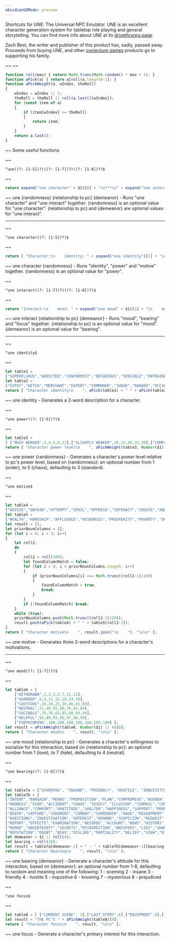```yaml
---
obsidianUIMode: preview
---
```


Shortcuts for UNE: The Universal NPC Emulator.  UNE is an excellent character generation system for tabletop role playing and general storytelling.  You can find more info about UNE at its [drivethrurpg page](https://www.drivethrurpg.com/product/134163/UNE-The-Universal-NPC-Emulator-rev).

Zach Best, the writer and publisher of this product has, sadly, passed away.  Proceeds from buying UNE, and other [conjecture games](https://www.drivethrurpg.com/browse/pub/7251/Conjecture-Games) products go to supporting his family.


~~
~~
```js
function roll(max) { return Math.trunc(Math.random() * max + 1); }
function aPick(a) { return a[roll(a.length)-1]; }
function aPickWeight(a, wIndex, theRoll)
{
	wIndex = wIndex || 1;
	theRoll = theRoll || roll(a.last()[wIndex]);
	for (const item of a)
	{
		if (item[wIndex] >= theRoll)
		{
			return item;
		}
	}
	return a.last();
}
```
~~
Some useful functions


~~
```
^une((?: [1-5])?)((?: [1-7])?)((?: [1-8])?)$
```
~~
```js
return expand("une character" + $1)[0] + "\n***\n" + expand("une interact" + $2 + $3);
```
~~
une {randomness} {relationship to pc} {demeanor} - Runs "une character" and "une interact" together.  {randomness} is an optional value for "une character".  {relationship to pc} and {demeanor} are optional values for "une interact".
***


~~
```
^une character((?: [1-5])?)$
```
~~
```js
return [ "Character:\n    identity: " + expand("une identity")[1] + "\n    power: " + expand("une power" + $1)[1] + "\n    motive:\n        " + expand("une motive")[1].replaceAll("\n", "\n    "), "\n\n" ];
```
~~
une character {randomness} - Runs "identity", "power" and "motive" together.  {randomness} is an optional value for "power".


~~
```
^une interact((?: [1-7])?)((?: [1-8])?)$
```
~~
```js
return "Interact:\n    mood: " + expand("une mood" + $1)[1] + "\n    bearing: " + expand("une bearing" + $2)[1] + "\n    focus: " + expand("une focus")[1] + "\n\n";
```
~~
une interact {relationship to pc} {demeanor} - Runs "mood", "bearing" and "focus" together.  {relationship to pc} is an optional value for "mood".  {demeanor} is an optional value for "bearing".
***


~~
```
^une identity$
```
~~
```js
let table1 =
["SUPERFLUOUS","ADDICTED","CONFORMIST","NEFARIOUS","SENSIBLE","UNTRAINED","ROMANTIC","UNREASONABLE","SKILLED","NEGLECTFUL","LIVELY","FORTHRIGHT","IDEALISTIC","UNSUPPORTIVE","RATIONAL","COARSE","FOOLISH","CUNNING","DELIGHTFUL","MISERLY","INEPT","BANAL","LOGICAL","SUBTLE","REPUTABLE","WICKED","LAZY","PESSIMISTIC","SOLEMN","HABITUAL","MEEK","HELPFUL","UNCONCERNED","GENEROUS","DOCILE","CHEERY","PRAGMATIC","SERENE","THOUGHTFUL","HOPELESS","PLEASANT","INSENSITIVE","TITLED","INEXPERIENCED","PRYING","OBLIVIOUS","REFINED","INDISPENSABLE","SCHOLARLY","CONSERVATIVE","UNCOUTH","WILLFUL","INDIFFERENT","FICKLE","ELDERLY","SINFUL","NAIVE","PRIVILEGED","GLUM","LIKABLE","LETHARGIC","DEFIANT","OBNOXIOUS","INSIGHTFUL","TACTLESS","FANATIC","PLEBEIAN","CHILDISH","PIOUS","UNEDUCATED","INCONSIDERATE","CULTURED","REVOLTING","CURIOUS","TOUCHY","NEEDY","DIGNIFIED","PUSHY","KIND","CORRUPT","JOVIAL","SHREWD","LIBERAL","COMPLIANT","DESTITUTE","CONNIVING","CAREFUL","ALLURING","DEFECTIVE","OPTIMISTIC","AFFLUENT","DESPONDENT","MINDLESS","PASSIONATE","DEVOTED","ESTABLISHED","UNSEEMLY","DEPENDABLE","RIGHTEOUS","CONFIDENT"];
let table2 =
["GYPSY","WITCH","MERCHANT","EXPERT","COMMONER","JUDGE","RANGER","OCCULTIST","REVEREND","THUG","DRIFTER","JOURNEYMAN","STATESMAN","ASTROLOGER","DUELIST","JACK-OF-ALL-TRADES","ARISTOCRAT","PREACHER","ARTISAN","ROGUE","MISSIONARY","OUTCAST","MERCENARY","CARETAKER","HERMIT","ORATOR","CHIEFTAIN","PIONEER","BURGLAR","VICAR","OFFICER","EXPLORER","WARDEN","OUTLAW","ADEPT","BUM","SORCERER","LABORER","MASTER","ASCENDANT","VILLAGER","MAGUS","CONSCRIPT","WORKER","ACTOR","HERALD","HIGHWAYMAN","FORTUNE-HUNTER","GOVERNOR","SCRAPPER","MONK","HOMEMAKER","RECLUSE","STEWARD","POLYMATH","MAGICIAN","TRAVELER","VAGRANT","APPRENTICE","POLITICIAN","MEDIATOR","CROOK","CIVILIAN","ACTIVIST","HERO","CHAMPION","CLERIC","SLAVE","GUNMAN","CLAIRVOYANT","PATRIARCH","SHOPKEEPER","CRONE","ADVENTURER","SOLDIER","ENTERTAINER","CRAFTSMAN","SCIENTIST","ASCETIC","SUPERIOR","PERFORMER","MAGISTER","SERF","BRUTE","INQUISITOR","LORD","VILLAIN","PROFESSOR","SERVANT","CHARMER","GLOBETROTTER","SNIPER","COURTIER","PRIEST","TRADESMAN","HITMAN","WIZARD","BEGGAR","TRADESMAN","WARRIOR"];
return [ "Character identity\n    ", aPick(table1) + " " + aPick(table2), "\n\n" ];
```
~~
une identity - Generates a 2-word description for a character.


~~
```
^une power((?: [1-5])?)$
```
~~
```js
let table3 =
[ ["MUCH WEAKER",2,4,5,8,12],["SLIGHTLY WEAKER",10,15,20,25,30],["COMPARABLE",90,85,80,75,70],["SLIGHTLY STRONGER",98,96,95,92,88],["MUCH STRONGER",100,100,100,100,100] ];
return [ "Character power level\n    ", aPickWeight(table3, Number($1) || 3)[0], "\n\n" ];
```
~~
une power {randomness} - Generates a character's power level relative to pc's power level, based on {randomness}: an optional number from 1 (order), to 5 (chaos), defaulting to 3 (standard).


~~
```
^une motive$
```
~~
```js
let table4 =
["ADVISE","OBTAIN","ATTEMPT","SPOIL","OPPRESS","INTERACT","CREATE","ABDUCT","PROMOTE","CONCEIVE","BLIGHT","PROGRESS","DISTRESS","POSSESS","RECORD","EMBRACE","CONTACT","PURSUE","ASSOCIATE","PREPARE","SHEPHERD","ABUSE","INDULGE","CHRONICLE","FULFILL","DRIVE","REVIEW","AID","FOLLOW","ADVANCE","GUARD","CONQUER","HINDER","PLUNDER","CONSTRUCT","ENCOURAGE","AGONIZE","COMPREHEND","ADMINISTER","RELATE","TAKE","DISCOVER","DETER","ACQUIRE","DAMAGE","PUBLICIZE","BURDEN","ADVOCATE","IMPLEMENT","UNDERSTAND","COLLABORATE","STRIVE","COMPLETE","COMPEL","JOIN","ASSIST","DEFILE","PRODUCE","INSTITUTE","ACCOUNT","WORK","ACCOMPANY","OFFEND","GUIDE","LEARN","PERSECUTE","COMMUNICATE","PROCESS","REPORT","DEVELOP","STEAL","SUGGEST","WEAKEN","ACHIEVE","SECURE","INFORM","PATRONIZE","DEPRESS","DETERMINE","SEEK","MANAGE","SUPPRESS","PROCLAIM","OPERATE","ACCESS","REFINE","COMPOSE","UNDERMINE","EXPLAIN","DISCOURAGE","ATTEND","DETECT","EXECUTE","MAINTAIN","REALIZE","CONVEY","ROB","ESTABLISH","OVERTHROW","SUPPORT"];
let table5 =
["WEALTH","HARDSHIP","AFFLUENCE","RESOURCES","PROSPERITY","POVERTY","OPULENCE","DEPRIVATION","SUCCESS","DISTRESS","CONTRABAND","MUSIC","LITERATURE","TECHNOLOGY","ALCOHOL","MEDICINES","BEAUTY","STRENGTH","INTELLIGENCE","FORCE","THE_WEALTHY","THE_POPULOUS","ENEMIES","THE_PUBLIC","RELIGION","THE_POOR","FAMILY","THE_ELITE","ACADEMIA","THE_FORSAKEN","THE_LAW","THE_GOVERNMENT","THE_OPPRESSED","FRIENDS","CRIMINALS","ALLIES","SECRET_SOCIETIES","THE_WORLD","MILITARY","THE_CHURCH","DREAMS","DISCRETION","LOVE","FREEDOM","PAIN","FAITH","SLAVERY","ENLIGHTENMENT","RACISM","SENSUALITY","DISSONANCE","PEACE","DISCRIMINATION","DISBELIEF","PLEASURE","HATE","HAPPINESS","SERVITUDE","HARMONY","JUSTICE","GLUTTONY","LUST","ENVY","GREED","LAZINESS","WRATH","PRIDE","PURITY","MODERATION","VIGILANCE","ZEAL","COMPOSURE","CHARITY","MODESTY","ATROCITIES","COWARDICE","NARCISSISM","COMPASSION","VALOR","PATIENCE","ADVICE","PROPAGANDA","SCIENCE","KNOWLEDGE","COMMUNICATIONS","LIES","MYTHS","RIDDLES","STORIES","LEGENDS","INDUSTRY","NEW_RELIGIONS","PROGRESS","ANIMALS","GHOSTS","MAGIC","NATURE","OLD_RELIGIONS","EXPERTISE","SPIRITS"];
let result = [];
let priorNounColumns = [];
for (let i = 0; i < 3; i++)
{
	let roll2;
	do
	{
		roll2 = roll(100);
		let foundColumnMatch = false;
		for (let i = 0; i < priorNounColumns.length; i++)
		{
			if (priorNounColumns[i] === Math.trunc((roll2-1)/20))
			{
				foundColumnMatch = true;
				break;
			}
		}
		if (!foundColumnMatch) break;
	}
	while (true);
	priorNounColumns.push(Math.trunc((roll2-1)/20));
	result.push(aPick(table4) + " " + table5[roll2-1]);
}
return [ "Character motive\n    ", result.join("\n    "), "\n\n" ];
```
~~
une motive - Generates three 2-word descriptions for a character's motivations.
***


~~
```
^une mood((?: [1-7])?)$
```
~~
```js
let table6 = [
	["WITHDRAWN",1,2,3,5,7,11,15],
	["GUARDED",6,8,11,15,18,24,30],
	["CAUTIOUS",16,20,25,30,46,61,69],
	["NEUTRAL",31,40,55,60,76,81,84],
	["SOCIABLE",70,76,82,85,90,93,94],
	["HELPFUL",85,89,93,95,97,98,99],
	["FORTHCOMING",100,100,100,100,100,100,100] ];
let result = aPickWeight(table6, Number($1) || 4)[0];
return [ "Character mood\n    ", result, "\n\n" ];
```
~~
une mood {relationship to pc} - Generates a character's willingness to socialize for this interaction, based on {relationship to pc}: an optional number from 1 (love), to 7 (hate), defaulting to 4 (neutral).


~~
```
^une bearing((?: [1-8])?)$
```
~~
```js
let table7a = ["SCHEMING", "INSANE", "FRIENDLY", "HOSTILE", "INQUISITIVE", "KNOWING", "MYSTERIOUS", "PREJUDICED"];
let table7b = [
["INTENT","BARGAIN","MEANS","PROPOSITION","PLAN","COMPROMISE","AGENDA","ARRANGEMENT","NEGOTIATION","PLOT"],
["MADNESS","FEAR","ACCIDENT","CHAOS","IDIOCY","ILLUSION","TURMOIL","CONFUSION","FACADE","BEWILDERMENT"],
["ALLIANCE","COMFORT","GRATITUDE","SHELTER","HAPPINESS","SUPPORT","PROMISE","DELIGHT","AID","CELEBRATION"],
["DEATH","CAPTURE","JUDGMENT","COMBAT","SURRENDER","RAGE","RESENTMENT","SUBMISSION","INJURY","DESTRUCTION"],
["QUESTIONS","INVESTIGATION","INTEREST","DEMAND","SUSPICION","REQUEST","CURIOSITY","SKEPTICISM","COMMAND","PETITION"],
["REPORT","EFFECTS","EXAMINATION","RECORDS","ACCOUNT","NEWS","HISTORY","TELLING","DISCOURSE","SPEECH"],
["RUMOR","UNCERTAINTY","SECRETS","MISDIRECTION","WHISPERS","LIES","SHADOWS","ENIGMA","OBSCURITY","CONUNDRUM"],
["REPUTATION","DOUBT","BIAS","DISLIKE","PARTIALITY","BELIEF","VIEW","DISCRIMINATION","ASSESSMENT","DIFFERENCE"] ];
let demeanor = $1 || roll(8);
let bearing = roll(10);
let result = table7a[demeanor-1] + " - " + table7b[demeanor-1][bearing-1];
return [ "Character bearing\n    ", result, "\n\n" ];
```
~~
une bearing {demeanor} - Generate a character's attitude for this interaction, based on {demeanor}: an optional number from 1-8, defaulting to random and meaning one of the following:
    1 - sceming       2 - insane       3 - friendly          4 - hostile
    5 - inquisitive    6 - knowing    7 - mysterious    8 - prejudiced


~~
```
^une focus$
```
~~
```js
let table8 = [ ["CURRENT_SCENE", 3],["LAST_STORY",6],["EQUIPMENT",9],["PARENTS",12],["HISTORY",15],["RETAINERS",18],["WEALTH",21],["RELICS",24],["LAST_ACTION",27],["SKILLS",30],["SUPERIORS",33],["FAME",36],["CAMPAIGN",39],["FUTURE_ACTION",42],["FRIENDS",45],["ALLIES",48],["LAST_SCENE",51],["CONTACTS",54],["FLAWS",57],["ANTAGONIST",60],["REWARDS",63],["EXPERIENCE",66],["KNOWLEDGE",69],["RECENT_SCENE",72],["COMMUNITY",75],["TREASURE",78],["THE_CHARACTER",81],["CURRENT_STORY",84],["FAMILY",87],["POWER",90],["WEAPONS",93],["PREVIOUS_SCENE",96],["ENEMY",100] ];
let result = "THE PC'S " + aPickWeight(table8)[0];
return [ "Character focus\n    ", result, "\n\n" ];
```
~~
une focus - Generate a character's primary interest for this interaction.
